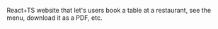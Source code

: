 React+TS website that let's users book a table at a restaurant, see the menu, download it as a PDF, etc.
